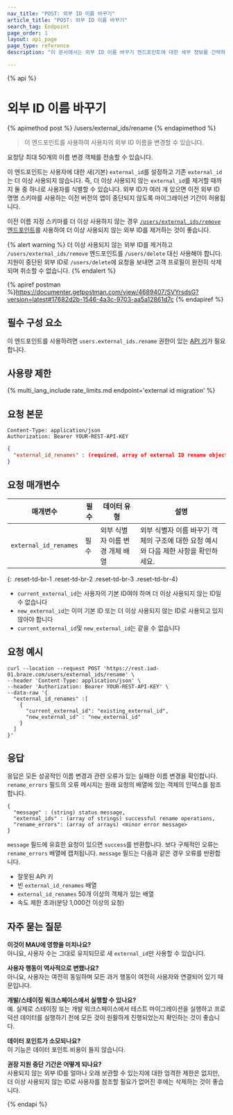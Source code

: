 ```yaml
---
nav_title: "POST: 외부 ID 이름 바꾸기"
article_title: "POST: 외부 ID 이름 바꾸기"
search_tag: Endpoint
page_order: 1
layout: api_page
page_type: reference
description: "이 문서에서는 외부 ID 이름 바꾸기 엔드포인트에 대한 세부 정보를 간략하게 설명합니다."

---
```

{% api %}
# 외부 ID 이름 바꾸기
{% apimethod post %}
/users/external_ids/rename
{% endapimethod %}

> 이 엔드포인트를 사용하여 사용자의 외부 ID 이름을 변경할 수 있습니다. 

요청당 최대 50개의 이름 변경 객체를 전송할 수 있습니다. 

이 엔드포인트는 사용자에 대한 새(기본) `external_id`를 설정하고 기존 `external_id`는 더 이상 사용되지 않습니다. 즉, 더 이상 사용되지 않는 `external_id`를 제거할 때까지 둘 중 하나로 사용자를 식별할 수 있습니다. 외부 ID가 여러 개 있으면 이전 외부 ID 명명 스키마를 사용하는 이전 버전의 앱이 중단되지 않도록 마이그레이션 기간이 허용됩니다. 

이전 이름 지정 스키마를 더 이상 사용하지 않는 경우 [`/users/external_ids/remove` 엔드포인트]({{site.baseurl}}/api/endpoints/user_data/external_id_migration/post_external_ids_remove)를 사용하여 더 이상 사용되지 않는 외부 ID를 제거하는 것이 좋습니다.

{% alert warning %}
더 이상 사용되지 않는 외부 ID를 제거하고 `/users/external_ids/remove` 엔드포인트를 `/users/delete` 대신 사용해야 합니다. 지원이 중단된 외부 ID로 `/users/delete`에 요청을 보내면 고객 프로필이 완전히 삭제되며 취소할 수 없습니다.
{% endalert %}

{% apiref postman %}https://documenter.getpostman.com/view/4689407/SVYrsdsG?version=latest#17682d2b-1546-4a3c-9703-aa5a12861d7c {% endapiref %}

## 필수 구성 요소

이 엔드포인트를 사용하려면 `users.external_ids.rename` 권한이 있는 [API 키]({{site.baseurl}}/api/api_key/)가 필요합니다.

## 사용량 제한

{% multi_lang_include rate_limits.md endpoint='external id migration' %}

## 요청 본문

```
Content-Type: application/json
Authorization: Bearer YOUR-REST-API-KEY
```

```json
{
  "external_id_renames" : (required, array of external ID rename objects)
}
```

## 요청 매개변수

| 매개변수 | 필수 | 데이터 유형 | 설명 |
| --------- | ---------| --------- | ----------- |
| `external_id_renames` | 필수 | 외부 식별자 이름 변경 개체 배열 | 외부 식별자 이름 바꾸기 객체의 구조에 대한 요청 예시와 다음 제한 사항을 확인하세요. |
{: .reset-td-br-1 .reset-td-br-2 .reset-td-br-3  .reset-td-br-4}

- `current_external_id`는 사용자의 기본 ID여야 하며 더 이상 사용되지 않는 ID일 수 없습니다
- `new_external_id`는 이미 기본 ID 또는 더 이상 사용되지 않는 ID로 사용되고 있지 않아야 합니다
- `current_external_id`및 `new_external_id`는 같을 수 없습니다

## 요청 예시
```
curl --location --request POST 'https://rest.iad-01.braze.com/users/external_ids/rename' \
--header 'Content-Type: application/json' \
--header 'Authorization: Bearer YOUR-REST-API-KEY' \
--data-raw '{
  "external_id_renames" :[
    {
      "current_external_id": "existing_external_id",
      "new_external_id" : "new_external_id"
    }
  ]
}'
```

## 응답 
응답은 모든 성공적인 이름 변경과 관련 오류가 있는 실패한 이름 변경을 확인합니다. `rename_errors` 필드의 오류 메시지는 원래 요청의 배열에 있는 객체의 인덱스를 참조합니다.

```
{
  "message" : (string) status message,
  "external_ids" : (array of strings) successful rename operations,
  "rename_errors": (array of arrays) <minor error message>
}
```

`message` 필드에 유효한 요청이 있으면 `success`를 반환합니다. 보다 구체적인 오류는 `rename_errors` 배열에 캡처됩니다. `message` 필드는 다음과 같은 경우 오류를 반환합니다.
- 잘못된 API 키
- 빈 `external_id_renames` 배열
- `external_id_renames` 50개 이상의 객체가 있는 배열
- 속도 제한 초과(분당 1,000건 이상의 요청)

## 자주 묻는 질문

**이것이 MAU에 영향을 미치나요?**<br>
아니요, 사용자 수는 그대로 유지되므로 새 `external_id`만 사용할 수 있습니다.

**사용자 행동이 역사적으로 변했나요?**<br>
아니요, 사용자는 여전히 동일하며 모든 과거 행동이 여전히 사용자와 연결되어 있기 때문입니다.

**개발/스테이징 워크스페이스에서 실행할 수 있나요?**<br>
예. 실제로 스테이징 또는 개발 워크스페이스에서 테스트 마이그레이션을 실행하고 프로덕션 데이터를 실행하기 전에 모든 것이 원활하게 진행되었는지 확인하는 것이 좋습니다.

**데이터 포인트가 소모되나요?**<br>
이 기능은 데이터 포인트 비용이 들지 않습니다.

**권장 지원 중단 기간은 어떻게 되나요?**<br>
사용되지 않는 외부 ID를 얼마나 오래 보관할 수 있는지에 대한 엄격한 제한은 없지만, 더 이상 사용되지 않는 ID로 사용자를 참조할 필요가 없어진 후에는 삭제하는 것이 좋습니다.

{% endapi %}
